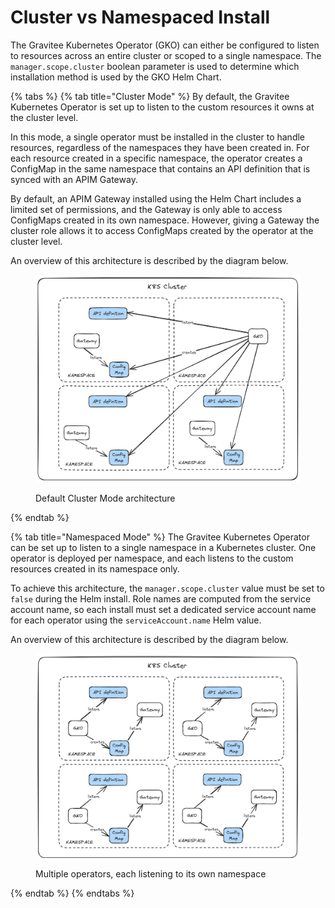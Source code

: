 # Cluster vs Namespaced Install

The Gravitee Kubernetes Operator (GKO) can either be configured to listen to resources across an entire cluster or scoped to a single namespace. The `manager.scope.cluster` boolean parameter is used to determine which installation method is used by the GKO Helm Chart.

{% tabs %}
{% tab title="Cluster Mode" %}
By default, the Gravitee Kubernetes Operator is set up to listen to the custom resources it owns at the cluster level.

In this mode, a single operator must be installed in the cluster to handle resources, regardless of the namespaces they have been created in. For each resource created in a specific namespace, the operator creates a ConfigMap in the same namespace that contains an API definition that is synced with an APIM Gateway.

By default, an APIM Gateway installed using the Helm Chart includes a limited set of permissions, and the Gateway is only able to access ConfigMaps created in its own namespace. However, giving a Gateway the cluster role allows it to access ConfigMaps created by the operator at the cluster level.

An overview of this architecture is described by the diagram below.

<figure><img src="../../.gitbook/assets/k8s cluster mode.png" alt=""><figcaption><p>Default Cluster Mode architecture</p></figcaption></figure>
{% endtab %}

{% tab title="Namespaced Mode" %}
The Gravitee Kubernetes Operator can be set up to listen to a single namespace in a Kubernetes cluster. One operator is deployed per namespace, and each listens to the custom resources created in its namespace only.

To achieve this architecture, the `manager.scope.cluster` value must be set to `false` during the Helm install. Role names are computed from the service account name, so each install must set a dedicated service account name for each operator using the `serviceAccount.name` Helm value.

An overview of this architecture is described by the diagram below.

<figure><img src="../../.gitbook/assets/k8s namespaced mode.png" alt=""><figcaption><p>Multiple operators, each listening to its own namespace</p></figcaption></figure>
{% endtab %}
{% endtabs %}
